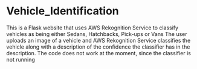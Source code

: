 # Vehicle_Identification
This is a Flask website that uses AWS Rekognition Service to classify vehicles as being either Sedans, Hatchbacks, Pick-ups or Vans
The user uploads an image of a vehicle and AWS Rekognition Service classifies the vehicle along with a description of the confidence the 
classifier has in the description. The code does not work at the moment, since the classifier is not running
